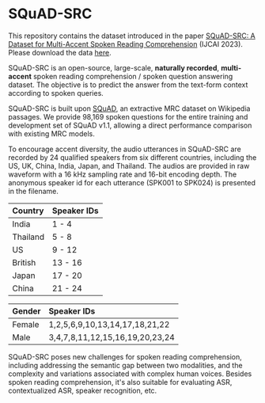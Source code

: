 # SQuAD-SRC
This repository contains the dataset introduced in the paper [SQuAD-SRC: A Dataset for Multi-Accent Spoken Reading Comprehension](https://www.ijcai.org/proceedings/2023/0578.pdf) (IJCAI 2023). Please download the data [here](https://drive.google.com/drive/folders/1HGf0A1GtwCSoc96Xxgg9d9iT_urLIFMR).

SQuAD-SRC is an open-source, large-scale, **naturally recorded**, **multi-accent** spoken reading comprehension / spoken question answering dataset. The objective is to predict the answer from the text-form context according to spoken queries. 

SQuAD-SRC is built upon [SQuAD](https://rajpurkar.github.io/SQuAD-explorer/), an extractive MRC dataset on Wikipedia passages. We provide 98,169 spoken questions for the entire training and development set of SQuAD v1.1, allowing a direct performance comparison with existing MRC models.

To encourage accent diversity, the audio utterances in SQuAD-SRC are recorded by 24 qualified speakers from six different countries, including the US, UK, China, India, Japan, and Thailand. The audios are provided in raw waveform with a 16 kHz sampling rate and 16-bit encoding depth. The anonymous speaker id for each utterance (SPK001 to SPK024) is presented in the filename.

| Country | Speaker IDs  |
|:-|:-|
| India | 1 - 4  |
| Thailand | 5 - 8  |
| US | 9 - 12  |
| British | 13 - 16  |
| Japan | 17 - 20  |
| China | 21 - 24  |

| Gender | Speaker IDs  |
|:-|:-|
| Female | 1,2,5,6,9,10,13,14,17,18,21,22  |
| Male | 3,4,7,8,11,12,15,16,19,20,23,24  |

SQuAD-SRC poses new challenges for spoken reading comprehension, including addressing the semantic gap between two modalities, and the complexity and variations associated with complex human voices. Besides spoken reading comprehension, it's also suitable for evaluating ASR, contextualized ASR, speaker recognition, etc.

